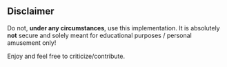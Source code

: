 ## Disclaimer

Do not, **under any circumstances**, use this implementation. It is absolutely **not** secure and 
solely meant for educational purposes / personal amusement only!

Enjoy and feel free to criticize/contribute.
